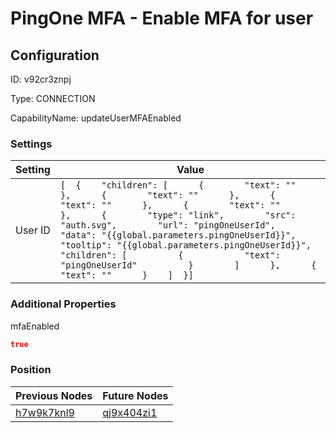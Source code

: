 # PingOne MFA - Enable MFA for user
## Configuration
ID:  v92cr3znpj

Type: CONNECTION 

CapabilityName: updateUserMFAEnabled

### Settings
| Setting | Value  |
| :------------------------ | ---------------------------------------- |
| User ID |```[  {    "children": [      {        "text": ""      },      {        "text": ""      },      {        "text": ""      },      {        "text": ""      },      {        "type": "link",        "src": "auth.svg",        "url": "pingOneUserId",        "data": "{{global.parameters.pingOneUserId}}",        "tooltip": "{{global.parameters.pingOneUserId}}",        "children": [          {            "text": "pingOneUserId"          }        ]      },      {        "text": ""      }    ]  }] ```| 

 




### Additional Properties
mfaEnabled
 ```json 
true
```




### Position
| Previous Nodes | Future Nodes |
| :------------- | ------------ |
| [h7w9k7knl9](./h7w9k7knl9.md) | [qj9x404zi1](./qj9x404zi1.md) |